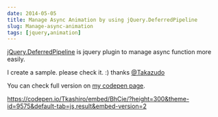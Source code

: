 ```yaml
---
date: 2014-05-05
title: Manage Async Animation by using jQuery.DeferredPipeline
slug: Manage-async-animation
tags: [jquery,animation]
---
```


[jQuery.DeferredPipeline](https://github.com/Takazudo/jQuery.DeferredPipeline) is jquery plugin to manage async function more easily.

I create a sample. please check it. :)
thanks [@Takazudo](https://github.com/Takazudo)

You can check full version on [my codepen page](http://codepen.io/Tkashiro/pen/BhCie).

https://codepen.io/Tkashiro/embed/BhCie/?height=300&theme-id=9575&default-tab=js,result&embed-version=2
